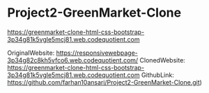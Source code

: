 # Project2-GreenMarket-Clone
https://greenmarket-clone-html-css-bootstrap-3p34g81k5vgle5mcj81.web.codequotient.com


OriginalWebsite: https://responsivewebpage-3p34g82c8kh5vfco6.web.codequotient.com/
ClonedWebsite: https://greenmarket-clone-html-css-bootstrap-3p34g81k5vgle5mcj81.web.codequotient.com
GithubLink: https://github.com/farhan10ansari/Project2-GreenMarket-Clone.git)
